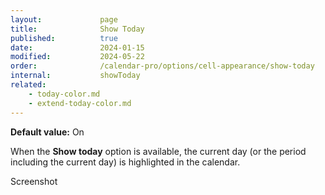 ```yaml
---
layout:             page
title:              Show Today
published:          true
date:               2024-01-15
modified:           2024-05-22
order:              /calendar-pro/options/cell-appearance/show-today
internal:           showToday
related:
    - today-color.md
    - extend-today-color.md
---
```

**Default value:** On

When the **Show today** option is available, the current day (or the period including the current day) is highlighted in the calendar.

<todo>Screenshot</todo>